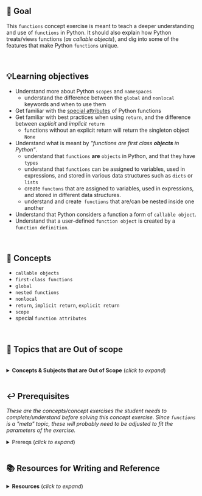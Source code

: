 ## 🎯 Goal

This `functions` concept exercise is meant to teach a deeper understanding and use of `functions`  in Python. It should also explain how Python treats/views functions (_as callable objects_), and dig into some of the features that make Python `functions` unique.


<br>

## 💡Learning objectives

- Understand more about  Python `scopes` and `namespaces`
  - understand the difference between the `global` and `nonlocal` keywords and when to use them
- Get familiar with the [special attributes](https://docs.python.org/3/reference/datamodel.html#types) of Python functions
- Get familiar with best practices when using `return`, and the difference between _explicit_ and _implicit_ `return`
   - functions without an explicit return will return the singleton object `None`
- Understand what is meant by _"functions are first class **objects** in Python"_.
  - understand that `functions` **are** `objects` in Python, and that they have `types`
  - understand that `functions` can be assigned to variables, used in expressions,  and stored in various data structures such as `dicts` or `lists`
  - create `functons` that are assigned to variables, used in expressions, and stored in different data structures.
  - understand and create` functions` that are/can be nested inside one another
- Understand that Python considers a function a form of  `callable object`. 
- Understand that a user-defined `function object` is created by a `function definition`.

<br>

## 🤔 Concepts

- `callable objects`
- `first-class functions`
- `global`
- `nested functions`
- `nonlocal`
- `return`, `implicit return`, `explicit return`
- `scope`
-  special `function attributes`

<br>

## 🚫 Topics that are Out of scope


<br>
<details>
<summary><b>Concepts & Subjects that are Out of Scope</b> (<em>click to expand</em>)</summary>
<br>

- `named parameters` (_these can be touched on if needed_)
-  `default parameters` (_these can be touched on, if needed_)
- `arbitrary parameters`
- `*args & **kwargs`
- `keyword-only arguments`
- `/` and `*` for requiring parameter types
-  `functions-as-arguments` (_this can be mentioned, but shouldn't be required for the exercise_)
- `functions-as-returns`(_this can be mentioned, but will be covered in-depth in `higher-order functions`)
- `closures` (_these will be covered in a different exercise_)
- `decorators` (_these will be covered in a different exercise_)
-  `functools.wraps` (_this is used mostly for decorators_)
-  `functools` (_this will get its own exercise_)
- `comprehensions`
- `generators`
- `lambda`, `anonymous functions` (_these will be covered in a different exercise_)
- `recursion`

</details>
<br>


## ↩️  Prerequisites

_These are the concepts/concept exercises the student needs to complete/understand before solving this concept exercise.  Since `functions` is a "meta" topic,  these will probably need to be adjusted to fit the parameters of the exercise._ 

<details>
<summary>Prereqs  (<em>click to expand</em>)</summary>
<br>

- `basics`
- `bools`
- `comparisons`
- `lists`
- `list-methods`
- `loops`
- `numbers`
- `strings`
- `string-methods`

</details>

<br>

##  📚 Resources for Writing and Reference

<details>
<summary><b>Resources</b> (<em>click to expand</em>)</summary>
<br>

- [Python Docs: Naming and Binding](https://docs.python.org/3/reference/executionmodel.html#naming-and-binding)
- [Python Docs: Python Scopes and Namespaces](https://docs.python.org/3/tutorial/classes.html#python-scopes-and-namespaces)
- [Python Docs: Defining Functions](https://docs.python.org/3/tutorial/controlflow.html#defining-functions)
- [Function definitions (Python Library Reference)](https://docs.python.org/3/reference/compound_stmts.html#function-definitions)
- [Dan Bader:  Python s Functions are First-Class](https://dbader.org/blog/python-first-class-functions)
- [Real Python:  Python Scope & the LEGB Rule](https://realpython.com/python-scope-legb-rule/)
- [Stack Overflow: Short Description of Python's Scoping Rules?](https://stackoverflow.com/questions/291978/short-description-of-the-scoping-rules)
- [Real Python: Python Inner Functions: What are they Good For?](https://realpython.com/inner-functions-what-are-they-good-for/)
- [Stack Abuse: How to Use global and nonlocal variables in Python](https://stackabuse.com/how-to-use-global-and-nonlocal-variables-in-python/)
- [The `nonlocal` Statement (Python Docs)](https://docs.python.org/3/reference/simple_stmts.html#nonlocal)
- [The `global` Statement (Python Docs)](https://docs.python.org/3/reference/simple_stmts.html#global)
- [Real Python: The Python return Statement: Usage and Best Practices](https://stackabuse.com/how-to-use-global-and-nonlocal-variables-in-python/)
- [Calls (Python Library Reference)](https://docs.python.org/3/reference/expressions.html#calls)
- [Is it a Class or a Function?  It's a Callable! (Trey Hunner)](https://treyhunner.com/2019/04/is-it-a-class-or-a-function-its-a-callable/)
- [Callables in Python (Vimal A.R Blog)](https://arvimal.blog/2017/08/09/callables-in-python/)
- [Functions as Objects in Python](https://medium.com/python-pandemonium/function-as-objects-in-python-d5215e6d1b0d) -- _this is a subscription-based medium blog, so not good for hints or links_
- [Python Datamodel: Types](https://docs.python.org/3/reference/datamodel.html#types)

</details>
